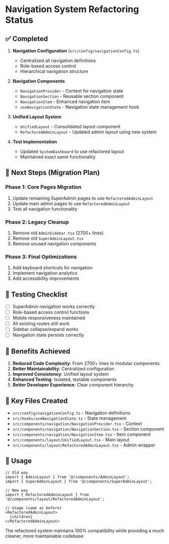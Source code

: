# Navigation System Refactoring Status

## ✅ Completed
1. **Navigation Configuration** (`src/config/navigationConfig.ts`)
   - Centralized all navigation definitions
   - Role-based access control
   - Hierarchical navigation structure

2. **Navigation Components**
   - `NavigationProvider` - Context for navigation state
   - `NavigationSection` - Reusable section component
   - `NavigationItem` - Enhanced navigation item
   - `useNavigationState` - Navigation state management hook

3. **Unified Layout System**
   - `UnifiedLayout` - Consolidated layout component
   - `RefactoredAdminLayout` - Updated admin layout using new system

4. **Test Implementation**
   - Updated `SystemDashboard` to use refactored layout
   - Maintained exact same functionality

## 🔄 Next Steps (Migration Plan)

### Phase 1: Core Pages Migration
1. Update remaining SuperAdmin pages to use `RefactoredAdminLayout`
2. Update main admin pages to use `RefactoredAdminLayout`
3. Test all navigation functionality

### Phase 2: Legacy Cleanup
1. Remove old `AdminSidebar.tsx` (2700+ lines)
2. Remove old `SuperAdminLayout.tsx`
3. Remove unused navigation components

### Phase 3: Final Optimizations
1. Add keyboard shortcuts for navigation
2. Implement navigation analytics
3. Add accessibility improvements

## 🧪 Testing Checklist
- [ ] SuperAdmin navigation works correctly
- [ ] Role-based access control functions
- [ ] Mobile responsiveness maintained
- [ ] All existing routes still work
- [ ] Sidebar collapse/expand works
- [ ] Navigation state persists correctly

## 🎯 Benefits Achieved
1. **Reduced Code Complexity**: From 2700+ lines to modular components
2. **Better Maintainability**: Centralized configuration
3. **Improved Consistency**: Unified layout system
4. **Enhanced Testing**: Isolated, testable components
5. **Better Developer Experience**: Clear component hierarchy

## 🔧 Key Files Created
- `src/config/navigationConfig.ts` - Navigation definitions
- `src/hooks/useNavigationState.ts` - State management
- `src/components/navigation/NavigationProvider.tsx` - Context
- `src/components/navigation/NavigationSection.tsx` - Section component
- `src/components/navigation/NavigationItem.tsx` - Item component
- `src/components/layout/UnifiedLayout.tsx` - Main layout
- `src/components/layout/RefactoredAdminLayout.tsx` - Admin wrapper

## 🚀 Usage
```tsx
// Old way
import { AdminLayout } from '@/components/AdminLayout';
import { SuperAdminLayout } from '@/components/SuperAdminLayout';

// New way
import { RefactoredAdminLayout } from '@/components/layout/RefactoredAdminLayout';

// Usage (same as before)
<RefactoredAdminLayout>
  {children}
</RefactoredAdminLayout>
```

The refactored system maintains 100% compatibility while providing a much cleaner, more maintainable codebase.